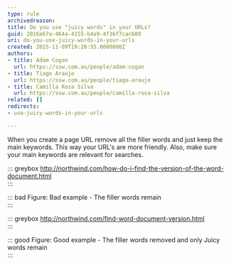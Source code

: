 ```yaml
---
type: rule
archivedreason: 
title: Do you use "juicy words" in your URLs?
guid: 2016a67a-464a-4155-b4a9-4f36f7cac680
uri: do-you-use-juicy-words-in-your-urls
created: 2015-11-09T19:20:55.0000000Z
authors:
- title: Adam Cogan
  url: https://ssw.com.au/people/adam-cogan
- title: Tiago Araujo
  url: https://ssw.com.au/people/tiago-araujo
- title: Camilla Rosa Silva
  url: https://ssw.com.au/people/camilla-rosa-silva
related: []
redirects:
- use-juicy-words-in-your-urls

---
```


When you create a page URL remove all the filler words and just keep the main keywords. This way your URL's are more friendly. Also, make sure your main keywords are relevant for searches.

<!--endintro-->


::: greybox
http://northwind.com/how-do-i-find-the-version-of-the-word-document.html  
:::



::: bad
Figure: Bad example - The filler words remain  
:::



::: greybox
http://northwind.com/find-word-document-version.html  
:::




::: good
Figure: Good example - The filler words removed and only Juicy words remain  
:::
